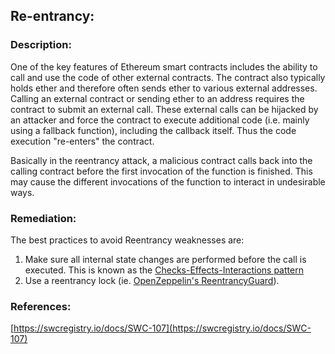 ## Re-entrancy:

### Description:
One of the key features of Ethereum smart contracts includes the ability to call and use the code of other external contracts. The contract also typically holds ether and therefore often sends ether to various external addresses. Calling an external contract or sending ether to an address requires the contract to submit an external call. These external calls can be hijacked by an attacker and force the contract to execute additional code (i.e. mainly using a fallback function), including the callback itself. Thus the code execution "re-enters" the contract.

Basically in the reentrancy attack, a malicious contract calls back into the calling contract before the first invocation of the function is finished. This may cause the different invocations of the function to interact in undesirable ways.

### Remediation:
The best practices to avoid Reentrancy weaknesses are:

1. Make sure all internal state changes are performed before the call is executed. This is known as the [Checks-Effects-Interactions pattern](https://solidity.readthedocs.io/en/latest/security-considerations.html#use-the-checks-effects-interactions-pattern)
2. Use a reentrancy lock (ie.  [OpenZeppelin's ReentrancyGuard](https://github.com/OpenZeppelin/openzeppelin-contracts/blob/master/contracts/utils/ReentrancyGuard.sol)).

### References:
[https://swcregistry.io/docs/SWC-107](https://swcregistry.io/docs/SWC-107)